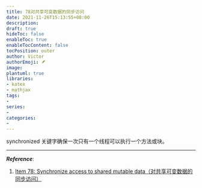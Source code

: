 ```yaml
---
title: 78对共享可变数据的同步访问
date: 2021-11-26T15:13:55+08:00
description:
draft: true
hideToc: false
enableToc: true
enableTocContent: false
tocPosition: outer
author: Victor
authorEmoji: 🪶
image:
plantuml: true
libraries:
- katex
- mathjax
tags:
-
series:
-
categories:
-
---
```






synchronized 关键字确保一次只有一个线程可以执行一个方法或块。









---

***Reference***:

1. [Item 78: Synchronize access to shared mutable data（对共享可变数据的同步访问）](https://github.com/clxering/Effective-Java-3rd-edition-Chinese-English-bilingual/blob/dev/Chapter-11/Chapter-11-Item-78-Synchronize-access-to-shared-mutable-data.md)
